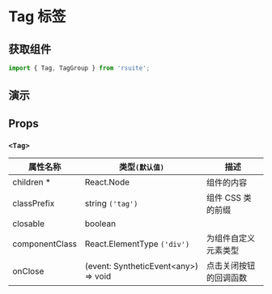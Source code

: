 # Tag 标签

## 获取组件

```js
import { Tag, TagGroup } from 'rsuite';
```

## 演示

<!--{demo}-->

## Props

### `<Tag>`

| 属性名称       | 类型`(默认值)`                             | 描述                   |
| -------------- | ------------------------------------------ | ---------------------- |
| children \*    | React.Node                                 | 组件的内容             |
| classPrefix    | string `('tag')`                           | 组件 CSS 类的前缀      |
| closable       | boolean                                    |
| componentClass | React.ElementType `('div')`                | 为组件自定义元素类型   |
| onClose        | (event: SyntheticEvent&lt;any&gt;) => void | 点击关闭按钮的回调函数 |
